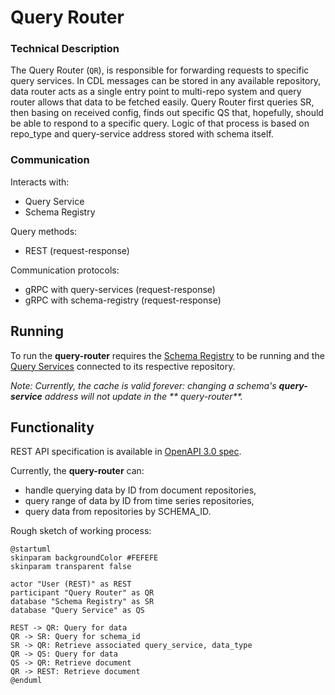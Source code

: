 
# Query Router

### Technical Description
The Query Router (`QR`), is responsible for forwarding requests to specific query services. In CDL messages can be stored in any available repository, data router acts as a single entry point to multi-repo system and query router allows that data to be fetched easily. Query Router first queries SR, then basing on received config, finds out specific QS that, hopefully, should be able to respond to a specific query. Logic of that process is based on repo_type and query-service address stored with schema itself.

### Communication
Interacts with:

- Query Service
- Schema Registry

Query methods:

- REST (request-response)

Communication protocols:

- gRPC with query-services (request-response)
- gRPC with schema-registry (request-response)

## Running
To run the **query-router** requires the [Schema Registry][schema-registry] to be running and the [Query Services][query-service] connected to its respective repository.

_Note: Currently, the cache is valid forever: changing a schema's **query-service** address will not update in the **
query-router**._

## Functionality
REST API specification is available in [OpenAPI 3.0 spec][api-spec].

Currently, the **query-router** can:

- handle querying data by ID from document repositories,
- query range of data by ID from time series repositories,
- query data from repositories by SCHEMA_ID.

Rough sketch of working process:

```plantuml
@startuml
skinparam backgroundColor #FEFEFE
skinparam transparent false

actor "User (REST)" as REST
participant "Query Router" as QR
database "Schema Registry" as SR
database "Query Service" as QS

REST -> QR: Query for data
QR -> SR: Query for schema_id
SR -> QR: Retrieve associated query_service, data_type
QR -> QS: Query for data
QS -> QR: Retrieve document
QR -> REST: Retrieve document
@enduml
```

[schema-registry]: schema_registry.md
[query-service]: query_service.md
[query-service-ts]: https://github.com/epiphany-platform/CommonDataLayer/tree/develop/crates/query-service-ts
[api-spec]: https://github.com/epiphany-platform/CommonDataLayer/blob/develop/crates/query-router/api.yml

